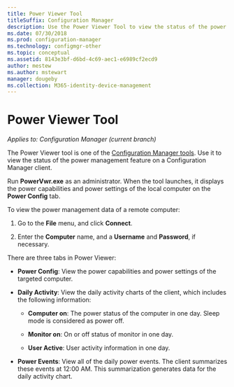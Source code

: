 ```yaml
---
title: Power Viewer Tool
titleSuffix: Configuration Manager
description: Use the Power Viewer Tool to view the status of the power management feature on a Configuration Manager client.
ms.date: 07/30/2018
ms.prod: configuration-manager
ms.technology: configmgr-other
ms.topic: conceptual
ms.assetid: 8143e3bf-d6bd-4c69-aec1-e6989cf2ecd9
author: mestew
ms.author: mstewart
manager: dougeby
ms.collection: M365-identity-device-management
---
```


# Power Viewer Tool

*Applies to: Configuration Manager (current branch)*

The Power Viewer tool is one of the [Configuration Manager tools](/sccm/core/support/tools). Use it to view the status of the power management feature on a Configuration Manager client.

Run **PowerVwr.exe** as an administrator. When the tool launches, it displays the power capabilities and power settings of the local computer on the **Power Config** tab. 

To view the power management data of a remote computer:  

1. Go to the **File** menu, and click **Connect**. 

2. Enter the **Computer** name, and a **Username** and **Password**, if necessary. 

There are three tabs in Power Viewer:  

- **Power Config**: View the power capabilities and power settings of the targeted computer.  

- **Daily Activity**: View the daily activity charts of the client, which includes the following information:  

    - **Computer on**: The power status of the computer in one day. Sleep mode is considered as power off.  

    - **Monitor on**: On or off status of monitor in one day.  

    - **User Active**: User activity information in one day.  

- **Power Events**: View all of the daily power events. The client summarizes these events at 12:00 AM. This summarization generates data for the daily activity chart.  
